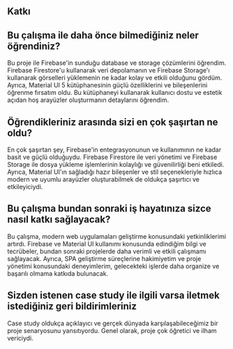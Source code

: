 ## Katkı

## Bu çalışma ile daha önce bilmediğiniz neler öğrendiniz?

Bu proje ile Firebase'in sunduğu database ve storage çözümlerini öğrendim. Firebase Firestore'u kullanarak veri depolamanın ve Firebase Storage'ı kullanarak görselleri yüklemenin ne kadar kolay ve etkili olduğunu gördüm. Ayrıca, Material UI 5 kütüphanesinin güçlü özelliklerini ve bileşenlerini öğrenme fırsatım oldu. Bu kütüphaneyi kullanarak kullanıcı dostu ve estetik açıdan hoş arayüzler oluşturmanın detaylarını öğrendim.

## Öğrendikleriniz arasında sizi en çok şaşırtan ne oldu?

En çok şaşırtan şey, Firebase'in entegrasyonunun ve kullanımının ne kadar basit ve güçlü olduğuydu. Firebase Firestore ile veri yönetimi ve Firebase Storage ile dosya yükleme işlemlerinin kolaylığı ve güvenilirliği beni etkiledi. Ayrıca, Material UI'ın sağladığı hazır bileşenler ve stil seçenekleriyle hızlıca modern ve uyumlu arayüzler oluşturabilmek de oldukça şaşırtıcı ve etkileyiciydi.

## Bu çalışma bundan sonraki iş hayatınıza sizce nasıl katkı sağlayacak?

Bu çalışma, modern web uygulamaları geliştirme konusundaki yetkinliklerimi artırdı. Firebase ve Material UI kullanımı konusunda edindiğim bilgi ve tecrübeler, bundan sonraki projelerde daha verimli ve etkili çalışmamı sağlayacak. Ayrıca, SPA geliştirme süreçlerine hakimiyetim ve proje yönetimi konusundaki deneyimlerim, gelecekteki işlerde daha organize ve başarılı olmama katkıda bulunacak.

## Sizden istenen case study ile ilgili varsa iletmek istediğiniz geri bildirimleriniz

Case study oldukça açıklayıcı ve gerçek dünyada karşılaşabileceğimiz bir proje senaryosunu yansıtıyordu. Genel olarak, proje çok öğretici ve ilham vericiydi.
